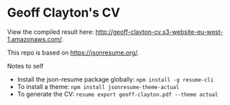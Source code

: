 # Geoff Clayton's CV

View the compiled result here: http://geoff-clayton-cv.s3-website-eu-west-1.amazonaws.com/.

This repo is based on https://jsonresume.org/.

Notes to self
- Install the json-resume package globally: `npm install -g resume-cli`
- To install a theme: `npm install jsonresume-theme-actual`
- To generate the CV: `resume export geoff-clayton.pdf --theme actual`
